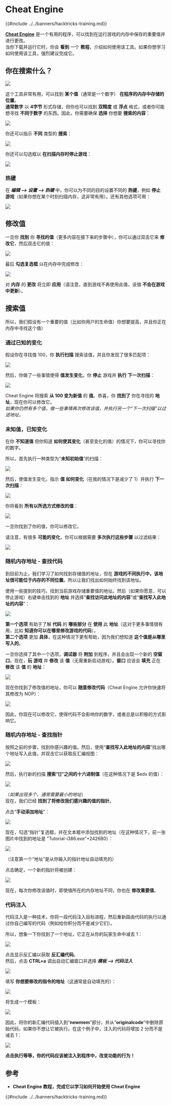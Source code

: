 # Cheat Engine

{{#include ../../banners/hacktricks-training.md}}

[**Cheat Engine**](https://www.cheatengine.org/downloads.php) 是一个有用的程序，可以找到在运行游戏的内存中保存的重要值并进行更改。\
当你下载并运行它时，你会 **看到** 一个 **教程**，介绍如何使用该工具。如果你想学习如何使用该工具，强烈建议完成它。

## 你在搜索什么？

![](<../../images/image (762).png>)

这个工具非常有用，可以找到 **某个值**（通常是一个数字） **在程序的内存中存储的位置**。\
**通常数字** 以 **4字节** 形式存储，但你也可以找到 **双精度** 或 **浮点** 格式，或者你可能想寻找 **不同于数字** 的东西。因此，你需要确保 **选择** 你想要 **搜索的内容**：

![](<../../images/image (324).png>)

你还可以指示 **不同** 类型的 **搜索**：

![](<../../images/image (311).png>)

你还可以勾选框以 **在扫描内存时停止游戏**：

![](<../../images/image (1052).png>)

### 热键

在 _**编辑 --> 设置 --> 热键**_ 中，你可以为不同的目的设置不同的 **热键**，例如 **停止** **游戏**（如果你想在某个时刻扫描内存，这非常有用）。还有其他选项可用：

![](<../../images/image (864).png>)

## 修改值

一旦你 **找到** 你 **寻找的值**（更多内容在接下来的步骤中），你可以通过双击它来 **修改它**，然后双击它的值：

![](<../../images/image (563).png>)

最后 **勾选复选框** 以在内存中完成修改：

![](<../../images/image (385).png>)

对 **内存** 的 **更改** 将立即 **应用**（请注意，直到游戏不再使用此值，该值 **不会在游戏中更新**）。

## 搜索值

所以，我们假设有一个重要的值（比如你用户的生命值）你想要提高，并且你正在内存中寻找这个值）

### 通过已知的变化

假设你在寻找值 100，你 **执行扫描** 搜索该值，并且你发现了很多匹配项：

![](<../../images/image (108).png>)

然后，你做了一些事情使得 **值发生变化**，你 **停止** 游戏并 **执行** **下一次扫描**：

![](<../../images/image (684).png>)

Cheat Engine 将搜索 **从 100 变为新值** 的 **值**。恭喜，你 **找到了** 你在寻找的 **地址**，现在你可以修改它。\
_如果你仍然有多个值，做一些事情再次修改该值，并执行另一个“下一次扫描”以过滤地址。_

### 未知值，已知变化

在你 **不知道值** 但你知道 **如何使其变化**（甚至变化的值）的情况下，你可以寻找你的数字。

所以，首先执行一种类型为“**未知初始值**”的扫描：

![](<../../images/image (890).png>)

然后，使值发生变化，指示 **值** **如何变化**（在我的情况下是减少了 1）并执行 **下一次扫描**：

![](<../../images/image (371).png>)

你将看到 **所有以所选方式修改的值**：

![](<../../images/image (569).png>)

一旦你找到了你的值，你可以修改它。

请注意，有很多 **可能的变化**，你可以根据需要 **多次执行这些步骤** 以过滤结果：

![](<../../images/image (574).png>)

### 随机内存地址 - 查找代码

到目前为止，我们学习了如何找到存储值的地址，但在 **游戏的不同执行中，该地址很可能位于内存的不同位置**。所以让我们找出如何始终找到该地址。

使用一些提到的技巧，找到当前游戏存储重要值的地址。然后（如果你愿意，可以停止游戏）右键单击找到的 **地址** 并选择“**查找访问此地址的内容**”或“**查找写入此地址的内容**”：

![](<../../images/image (1067).png>)

**第一个选项** 有助于了解 **代码** 的 **哪些部分** 在 **使用** 此 **地址**（这对于更多事情很有用，比如 **知道你可以在哪里修改游戏的代码**）。\
**第二个选项** 更加 **具体**，在这种情况下更有帮助，因为我们想知道 **这个值是从哪里写入的**。

一旦你选择了其中一个选项，**调试器** 将 **附加** 到程序，并且会出现一个新的 **空窗口**。现在，**玩** **游戏** 并 **修改** 该 **值**（无需重新启动游戏）。**窗口** 应该会 **填充** 正在 **修改** 该 **值** 的 **地址**：

![](<../../images/image (91).png>)

现在你找到了修改值的地址，你可以 **随意修改代码**（Cheat Engine 允许你快速将其修改为 NOP）：

![](<../../images/image (1057).png>)

因此，你现在可以修改它，使得代码不会影响你的数字，或者总是以积极的方式影响它。

### 随机内存地址 - 查找指针

按照之前的步骤，找到你感兴趣的值。然后，使用“**查找写入此地址的内容**”找出哪个地址写入此值，并双击它以获取反汇编视图：

![](<../../images/image (1039).png>)

然后，执行新的扫描 **搜索“\[]”之间的十六进制值**（在这种情况下是 $edx 的值）：

![](<../../images/image (994).png>)

（_如果出现多个，通常需要最小的地址_）\
现在，我们已经 **找到了将修改我们感兴趣的值的指针**。

点击“**手动添加地址**”：

![](<../../images/image (990).png>)

现在，勾选“指针”复选框，并在文本框中添加找到的地址（在这种情况下，前一张图片中找到的地址是 "Tutorial-i386.exe"+2426B0）：

![](<../../images/image (392).png>)

（注意第一个“地址”是从你输入的指针地址自动填充的）

点击确定，一个新的指针将被创建：

![](<../../images/image (308).png>)

现在，每次你修改该值时，即使值所在的内存地址不同，你也在 **修改重要值**。

### 代码注入

代码注入是一种技术，你将一段代码注入目标进程，然后重新路由代码的执行以通过你自己编写的代码（例如给你积分而不是减少它们）。

所以，想象一下你找到了一个地址，它正在从你的玩家生命中减去 1：

![](<../../images/image (203).png>)

点击显示反汇编以获取 **反汇编代码**。\
然后，点击 **CTRL+a** 调出自动汇编窗口并选择 _**模板 --> 代码注入**_

![](<../../images/image (902).png>)

填写 **你想要修改的指令的地址**（这通常是自动填充的）：

![](<../../images/image (744).png>)

将生成一个模板：

![](<../../images/image (944).png>)

因此，将你的新汇编代码插入到“**newmem**”部分，并从“**originalcode**”中删除原始代码，如果你不想让它被执行。在这个例子中，注入的代码将增加 2 分而不是减去 1：

![](<../../images/image (521).png>)

**点击执行等等，你的代码应该被注入到程序中，改变功能的行为！**

## **参考**

- **Cheat Engine 教程，完成它以学习如何开始使用 Cheat Engine**

{{#include ../../banners/hacktricks-training.md}}
